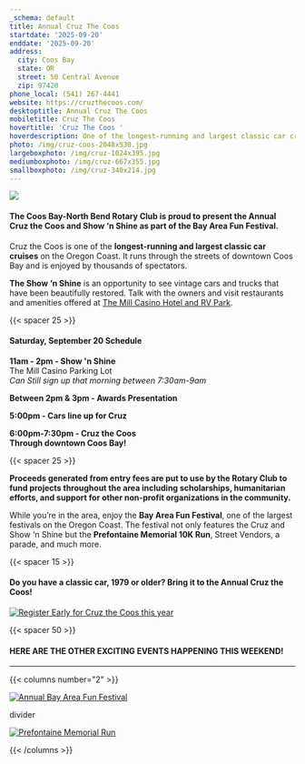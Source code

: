 ```yaml
---
_schema: default
title: Annual Cruz The Coos
startdate: '2025-09-20'
enddate: '2025-09-20'
address:
  city: Coos Bay
  state: OR
  street: 50 Central Avenue
  zip: 97420
phone_local: (541) 267-4441
website: https://cruzthecoos.com/
desktoptitle: Annual Cruz The Coos
mobiletitle: Cruz The Coos
hovertitle: 'Cruz The Coos '
hoverdescription: One of the longest-running and largest classic car cruises on the Oregon Coast
photo: /img/cruz-coos-2048x530.jpg
largeboxphoto: /img/cruz-1024x395.jpg
mediumboxphoto: /img/cruz-667x355.jpg
smallboxphoto: /img/cruz-340x214.jpg
---
```

![](/img/cruz-coos-768x512.jpeg)

#### **The Coos Bay-North Bend Rotary Club is proud to present the Annual Cruz the Coos and Show ‘n Shine as part of the Bay Area Fun Festival.**

Cruz the Coos is one of the **longest-running and largest classic car cruises** on the Oregon Coast. It runs through the streets of downtown Coos Bay and is enjoyed by thousands of spectators.

**The Show ‘n Shine** is an opportunity to see vintage cars and trucks that have been beautifully restored. Talk with the owners and visit restaurants and amenities offered at [The Mill Casino Hotel and RV Park](https://www.themillcasino.com/).

{{< spacer 25 >}}

#### Saturday, September 20 Schedule

**11am - 2pm - Show 'n Shine**<br>The Mill Casino Parking Lot<br>*Can Still sign up that morning between 7:30am-9am*

**Between 2pm & 3pm - Awards Presentation**

**5:00pm - Cars line up for Cruz**

**6:00pm-7:30pm - Cruz the Coos<br>Through downtown Coos Bay!**

{{< spacer 25 >}}

**Proceeds generated from entry fees are put to use by the Rotary Club to fund projects throughout the area including scholarships, humanitarian efforts, and support for other non-profit organizations in the community.**

While you’re in the area, enjoy the **Bay Area Fun Festival**, one of the largest festivals on the Oregon Coast. The festival not only features the Cruz and Show ‘n Shine but the **Prefontaine Memorial 10K Run**, Street Vendors, a parade, and much more.

{{< spacer 15 >}}

#### Do you have a classic car, 1979 or older? Bring it to the Annual Cruz the Coos!

[![Register Early for Cruz the Coos this year](/img/register-early-banner-07-22-v02.jpg)]()

{{< spacer 50 >}}

#### HERE ARE THE OTHER EXCITING EVENTS HAPPENING THIS WEEKEND!

---

{{< columns number="2" >}}

[![Annual Bay Area Fun Festival](/img/bay-area-fun-fest-column-01.jpg)](/event/annual-bay-area-fun-festival)

divider

[![Prefontaine Memorial Run](/img/prefontaine-run-columns-03.jpg)](/event/annual-prefontaine-memorial-run/)

{{< /columns >}}